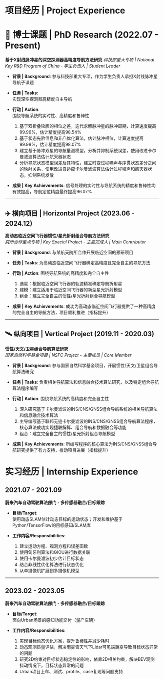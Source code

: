 <!-- ### **Software Engineer Intern**  
**January 2025 – June 2025 | ByteDance**  

Worked on the development and optimization of large-scale recommendation systems, focusing on algorithm improvements and system efficiency enhancements. Contributed to real-time data processing pipelines and model optimization for personalized content delivery.

#### Key Contributions:  
- Developed and optimized recommendation algorithms to enhance user engagement and content relevance.  
- Designed and implemented real-time data processing workflows to improve model inference efficiency.  
- Conducted A/B testing and performance analysis to refine recommendation strategies based on user behavior data.  

---

### **软件工程师实习生**  
**2025年1月 – 2025年6月 | 字节跳动**  

负责大规模推荐系统的开发与优化，专注于算法改进和系统效率提升。参与实时数据处理管道的构建，并优化模型推理流程，以提升个性化内容推荐效果。

#### 主要贡献:  
- 研发并优化推荐算法，提高用户互动率和内容相关性。  
- 设计并实现实时数据处理流程，提升模型推理的计算效率。  
- 进行A/B测试与性能分析，基于用户行为数据优化推荐策略。 -->

# 项目经历 | Project Experience

# 🚀 博士课题 | PhD Research (2022.07 - Present)
**基于X射线脉冲星的深空探测器高精度导航方法研究**
*科技部重大专项 | National Key R&D Program of China - 学生负责人 | Student Leader*

- **背景 | Background**:
  参与科技部重大专项，作为学生负责人承担X射线脉冲星导航子课题

- **任务 | Tasks**:  
  实现深空探测器高精度自主导航

- **行动 | Action**:  
  围绕导航系统的实时性、高精度和鲁棒性
  1. 基于双折叠轮廓的相位之差，迭代求解脉冲星的脉冲周期，计算速度提高99.96%，估计精度提高98.54%
  2. 基于状态先验信息和非凸优化算法，估计脉冲相位，计算速度提高99.98%，估计精度提高98.07%
  3. 建立基于脉冲双星的导航量测模型，分析并抑制系统误差，使用改进卡尔曼滤波算法估计航天器状态
  4. 分析导航状态模型误差及其特性，建立时变过程噪声与序贯状态差分之间的映射关系，使用改进自适应卡尔曼滤波算法估计过程噪声和航天器状态，抑制系统发散

- **成果 | Key Achievements**:
  信号处理的实时性与导航系统的精度和鲁棒性均有效提高，导航定位精度最终提高96.07%

---

## ✈️ 横向项目 | Horizontal Project (2023.06 - 2024.12)  
**高动态临近空间飞行器惯性/星光折射组合导航方法研究**  
*院所合作重点专项 | Key Special Project - 主要完成人 | Main Contributor*  

- **背景 | Background**:
  与某航天院所合作开展临近空间的预研项目

- **任务 | Tasks**:
  为高动态临近空间飞行器确定高精度且完全自主的导航方法

- **行动 | Action**:
  围绕导航系统的高精度和完全自主性
  1. 选星：根据临近空间飞行器的轨迹精准确定导航折射星
  2. 建模：建立适用于临近空间飞行器的新型星光折射模型
  3. 组合：建立完全自主的惯性/星光折射组合导航模型
   
- **成果 | Key Achievements**:
  成功为高动态临近空间飞行器提供了一种高精度的完全自主的导航方法，项目顺利推进（指标提升）

---

## 🛰️ 纵向项目 | Vertical Project (2019.11 - 2020.03)  
**惯性/天文/卫星组合导航算法研究**  
*国家自然科学基金项目 | NSFC Project - 主要成员 | Core Member*  

- **背景 | Background**:
  参与国家自然科学基金项目，开展惯性/天文/卫星组合导航算法研究

- **任务 | Tasks**:
  负责相关导航算法和信息融合技术算法研究，以及特定组合导航算法程序编写

- **行动 | Action**:
  围绕导航系统的高精度和完全自主性
  1. 深入研究基于卡尔曼滤波的INS/CNS/GNSS组合导航系统的相关导航算法和信息融合技术算法
  2. 主导编写基于联邦无迹卡尔曼滤波的INS/CNS/GNSS组合导航算法程序，核心算法成功实现捷联解算、组合导航和数据融合等功能
  3. 组合：建立完全自主的惯性/星光折射组合导航模型
   
- **成果 | Key Achievements**:
  所编写程序的核心算法为INS/CNS/GNSS组合导航研究提供了有力支持，推动项目进展（指标提升）


# 实习经历 | Internship Experience

## 2021.07 - 2021.09
**蔚来汽车自动驾驶算法部门 - 多传感器融合/目标跟踪**  

- **目标/Target**:  
  使用动态SLAM估计动态目标的运动状态；开发和维护基于Python/TensorFlow的目标感知/SLAM库

- **工作内容/Responsibilities**:
  1. 建立运动方程、观测方程和误差函数  
  2. 使用匈牙利算法和GIOU进行数据关联  
  3. 使用卡尔曼滤波初步估计目标状态  
  4. 结合非线性优化算法进行状态优化  
  5. 从单摄像机扩展到多摄像机模型  

---

## 2023.02 - 2023.05  
**蔚来汽车自动驾驶算法部门 - 多传感器融合/目标跟踪**  

- **目标/Target**:  
  面向Urban场景的感知功能交付（量产车辆）  

- **工作内容/Responsibilities**:
  1. 实现目标动态优化方案，提升鲁棒性并减少耗时  
  2. 动态观测质量评估，解决雨雾雪天气下Lidar可见端跳变导致目标状态异常的问题
  3. 研究2D约束对目标状态稳定性的影响，依靠2D相关约束，解决BEV观测抖动情况下，目标状态异常的问题
  4. Urban项目上车、测试、profile、case复现等问题支持
